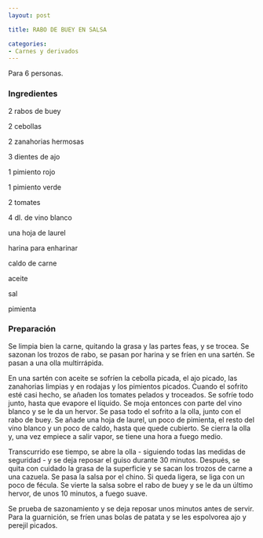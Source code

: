 ```yaml
---
layout: post

title: RABO DE BUEY EN SALSA

categories:
- Carnes y derivados
---
```

Para 6 personas.

<h3>Ingredientes</h3>

2 rabos de buey

2 cebollas

2 zanahorias hermosas

3 dientes de ajo

1 pimiento rojo

1 pimiento verde

2 tomates

4 dl. de vino blanco

una hoja de laurel

harina para enharinar

caldo de carne

aceite

sal

pimienta

<h3>Preparación</h3>

Se limpia bien la carne, quitando la grasa y las partes feas, y se trocea. Se sazonan los trozos de rabo, se pasan por harina y se fríen en una sartén. Se pasan a una olla multirrápida.

En una sartén con aceite se sofríen la cebolla picada, el ajo picado, las zanahorias limpias y en rodajas y los pimientos picados. Cuando el sofrito esté casi hecho, se añaden los tomates pelados y troceados. Se sofríe todo junto, hasta que evapore el líquido. Se moja entonces con parte del vino blanco y se le da un hervor. Se pasa todo el sofrito a la olla, junto con el rabo de buey. Se añade una hoja de laurel, un poco de pimienta, el resto del vino blanco y un poco de caldo, hasta que quede cubierto. Se cierra la olla y, una vez empiece a salir vapor, se tiene una hora a fuego medio.

Transcurrido ese tiempo, se abre la olla - siguiendo todas las medidas de seguridad - y se deja reposar el guiso durante 30 minutos. Después, se quita con cuidado la grasa de la superficie y se sacan los trozos de carne a una cazuela. Se pasa la salsa por el chino. Si queda ligera, se liga con un poco de fécula. Se vierte la salsa sobre el rabo de buey y se le da un último hervor, de unos 10 minutos, a fuego suave.

Se prueba de sazonamiento y se deja reposar unos minutos antes de servir. Para la guarnición, se fríen unas bolas de patata y se les espolvorea ajo y perejil picados.